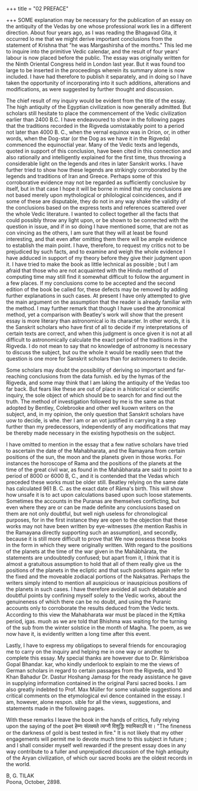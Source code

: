 +++
title = "02 PREFACE"

+++
SOME explanation may be necessary for the publication of an essay on the antiquity of the Vedas by one whose professional work lies in a different direction. About four years ago, as I was reading the Bhagavad Gita, it occurred lo me that we might derive important conclusions from the statement of Krishna that "he was Margashirsha of the months." This led me to inquire into the primitive Vedic calendar, and the result of four years' labour is now placed before the public. The essay was originally written for the Ninth Oriental Congress held in London last year. But it was found too large to be inserted in the proceedings wherein its summary alone is now included. I have had therefore to publish it separately, and in doing so I have taken the opportunity of incorporating into it such additions, alterations and modifications, as were suggested by further thought and discussion. 

The chief result of my inquiry would be evident from the title of the essay. The high antiquity of the Egyptian civilization is now generally admitted. But scholars still hesitate to place the commencement of the Vedic civilization earlier than 2400 B.C. I have endeavoured to show in the following pages that the traditions recorded in the Rigveda uomistakably point to a period not later than 4000 B. C., when the vernal equinox was in Orion, or, in other words, when the Dog-star (or the Dog as we have it in the Rigveda) commenced the equinoctial year. Many of the Vedic texts and legends, quoted in support of this conclusion, have been cited in this connection and also rationally and intelligently explained for the first time, thus throwing a considerable light on the legends and rites in later Sanskrit works. I have further tried to show how these legends are strikingly corroborated by the legends and traditions of Iran and Greece. Perhaps some of this corroborative evidence may not be regarded as sufficiently conclusive by itself, but in that case I hope it will be borne in mind that my conclusions are not based merely upon mythological or philological coincidences, and if some of these are disputable, they do not in any way shake the validity of the conclusions based on the express texts and references scattered over the whole Vedic literature. I wanted to collect together all the facts that could possibly throw any light upon, or be shown to be connected with the question in issue, and if in so doing I have mentioned some, that are not as con vincing as the others, I am sure that they will at least be found interesting, and that even after omitting them there will be ample evidence to establish the main point. I have, therefore, to request my critics not to be prejudiced by such facts, and to examine and weigh the whole evidence I have adduced in support of my theory before they give their judgment upon it. 
I have tried to make the book as little lechnical as possible ; but I am afraid that those who are not acquainted with the Hindu method of computing time may still find it somewhat difficult to follow the argument in a few places. If my conclusions come to be accepted and the second edition of the book be called for, these defects may be removed by adding further explanations in such cases. At present I have only attempted to give the main argument on the assumption that the reader is already familiar with the method. I may further remark that though I have used the atronomical method, yet a comparison with Beatley's work will show that the present essay is more literary than astronomical io its character. In other words, it is the Sanskrit scholars who have first of all to decide if my interpretations of certain texts are correct, and when this judgment is once given it is not at all difficult to astronomically calculate the exact period of the traditions in the Rigveda. I do not mean to say that no knowledge of astronomy is necessary to discuss the subject, but ou the whole it would be readily seen that the question is one more for Sanskrit scholars than for astronomers to decide. 

Some scholars may doubt the possibility of deriving so important and far-reaching conclusions from the data furnish. ed by the hymas of the Rigveda, and some may think that I am laking the antiquity of the Vedas too far back. But fears like these are out of place in a historical or scientific inquiry, the sole object of which should be to search for and find out the truth. The method of investigation followed by me is the same as that adopted by Bentley, Colebrooke and other well kuown writers on the subject, and, in my opinion, the only question that Sanskrit scholars have uow to decide, is whe. ther I am or an vot justified in carrying it a step further than my predecessors, independently of any modifications that may be thereby made necessary in the existing hypothesis on the subject. 

I have omitted to mention in the essay that a few native scholars have tried to ascertain the date of the Mahabharata, and the Ramayana from certain positions of the sun, the moon and the planets given in those works. For instances the horoscope of Rama and the positions of the planets at the time of the great civil war, as found in the Mahābharata are said to point to a period of 8000 or 6000 B, C., and it is contended that the Vedas which preceded these works must be older still. Beatley relying on the same date has calculated 961 B. C. as the exact date of Rāma's birth. This will show how unsafe it is to act upon calculations based upon such loose statements. Sometimes the accounts in the Puranas are themselves conflicting, but even where they are or can be made definite any conclusions based on them are not only doubtful, but well nigh useless for chronological purposes, for in the first instance they are open to the objection that these works may not have been written by eye-witnesses (the mention Rashis in the Ramayana directly supporting such an assumption), and secondly, because it is still more difficult to prove that We now possess these books in the form in which they were originally written. With regard to the positions of the planets at the time of the war given in the Mahābhārata, the statements are undoubtedly confused; but apart from it, I think that it is almost a gratuitous assumption to hold that all of them really give us the positions of the planets in the ecliptic and that such positions again refer to the fixed and the moveable zodiacal portions of the Nakṣatras. Perhaps the writers simply intend to mention all auspicious or inauspicious positions of the planets in such cases. I have therefore avoided all such debatable and doubtful points by confining myself solely to the Vedic works, about the genuineness of which there can be no doubt, and using the Puranic accounts only to corroborate the results deduced from the Vedic texts. According to this view the Mahabharata war must be placed in the Kr̥ttika period, igas. muoh as we are told that Bhishma was waiting for the turning of the sub from the winter solstice in the month of Magha. The poem, as we now have it, is evidently written a long time after this event. 

Lastly, I have to express my obligatiops to several friends for encouragiog me to carry on the inquiry and helping me in one way or another to complete this essay. My special thanks are however due to Dr. Rāmkrisboa Gopal Bhandar. kar, who kindly underlook to explain to me the views of German scholars in regard to certain passages from the Rigveda, and 10 Khan Bahadur Dr. Dastur Hoshang Jamasp for the ready assistance he gave in supplying information contained in the original Parsi sacred books. I am also greatly indebted to Prof. Max Müller for some valuable suggestions and critical comments on the etymological evi dence contained in the essay. I am, however, alone respon. sible for all the views, suggestions, and statements made in the following pages. 

With these remarks I leave the book in the hands of critics, fully relying upon the saying of the poet हेम्नः संलक्ष्यते त्यग्नौ विशुद्धिः श्यामिकाऽपि वा। "The fineness or the darkness of gold is best tested in fire." It is not likely that my other engagements will permit me lo devote much time to this subject in future ; and I shall consider myself well rewarded if the present essay does in any way contribute to a fuller and unprejudiced discussion of the high antiquity of the Aryan civilization, of which our sacred books are the oldest records in the world. 

B, G. TILAK  
Poona, October, 2898. 
